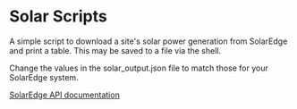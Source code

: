 # Solar Scripts

A simple script to download a site's solar power generation from SolarEdge and
print a table. This may be saved to a file via the shell.

Change the values in the solar\_output.json file to match those for your
SolarEdge system.

[SolarEdge API documentation](https://www.solaredge.com/sites/default/files/se_monitoring_api.pdf)
